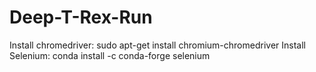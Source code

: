 # Deep-T-Rex-Run
Install chromedriver: sudo apt-get install chromium-chromedriver
Install Selenium: conda install -c conda-forge selenium 
